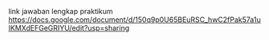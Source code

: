 link jawaban lengkap praktikum
https://docs.google.com/document/d/150q9p0U65BEuRSC_hwC2fPak57a1uIKMXdEFGeGRIYU/edit?usp=sharing